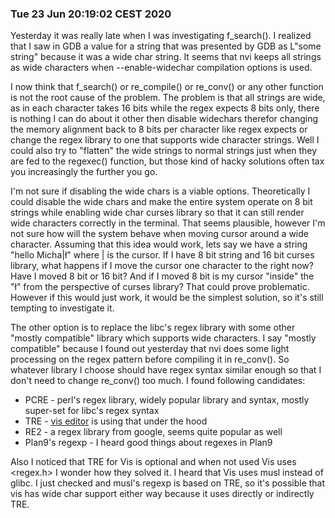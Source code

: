 ### Tue 23 Jun 20:19:02 CEST 2020

Yesterday it was really late when I was investigating f_search(). I realized that I saw in GDB a value for a string that was presented by GDB as L"some string" because it was a wide char string. It seems that nvi keeps all strings as wide characters when --enable-widechar compilation options is used. 

I now think that f_search() or re_compile() or re_conv() or any other function is not the root cause of the problem. The problem is that all strings are wide, as in each character takes 16 bits while the regex expects 8 bits only, there is nothing I can do about it other then disable widechars therefor changing the memory alignment back to 8 bits per character like regex expects or change the regex library to one that supports wide character strings. Well I could also try to "flatten" the wide strings to normal strings just when they are fed to the regexec() function, but those kind of hacky solutions often tax you increasingly the further you go.

I'm not sure if disabling the wide chars is a viable options. Theoretically I could disable the wide chars and make the entire system operate on 8 bit strings while enabling wide char curses library so that it can still render wide characters correctly in the terminal. That seems plausible, however I'm not sure how will the system behave when moving cursor around a wide character. Assuming that this idea would work, lets say we have a string "hello Micha|ł" where | is the cursor. If I have 8 bit string and 16 bit curses library, what happens if I move the cursor one character to the right now? Have I moved 8 bit or 16 bit? And if I moved 8 bit is my cursor "inside" the "ł" from the perspective of curses library? That could prove problematic. However if this would just work, it would be the simplest solution, so it's still tempting to investigate it.

The other option is to replace the libc's regex library with some other "mostly compatible" library which supports wide characters. I say "mostly compatible" because I found out yesterday that nvi does some light processing on the regex pattern before compiling it in re_conv(). So whatever library I choose should have regex syntax similar enough so that I don't need to change re_conv() too much. I found following candidates:

* PCRE - perl's regex library, widely popular library and syntax, mostly super-set for libc's regex syntax
* TRE - [vis editor](https://github.com/martanne/vis) is using that under the hood
* RE2 - a regex library from google, seems quite popular as well
* Plan9's regexp - I heard good things about regexes in Plan9

Also I noticed that TRE for Vis is optional and when not used Vis uses <regex.h> I wonder how they solved it. I heard that Vis uses musl instead of glibc. I just checked and musl's regexp is based on TRE, so it's possible that vis has wide char support either way because it uses directly or indirectly TRE.
